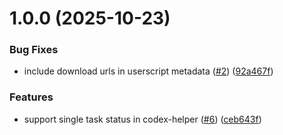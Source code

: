 # 1.0.0 (2025-10-23)


### Bug Fixes

* include download urls in userscript metadata ([#2](https://github.com/popstas/userscripts/issues/2)) ([92a467f](https://github.com/popstas/userscripts/commit/92a467f431f3d3eba513e97d8e245509430657c6))


### Features

* support single task status in codex-helper ([#6](https://github.com/popstas/userscripts/issues/6)) ([ceb643f](https://github.com/popstas/userscripts/commit/ceb643f5f73a4ffe47c0307ca36aa334c6a3b10c))



